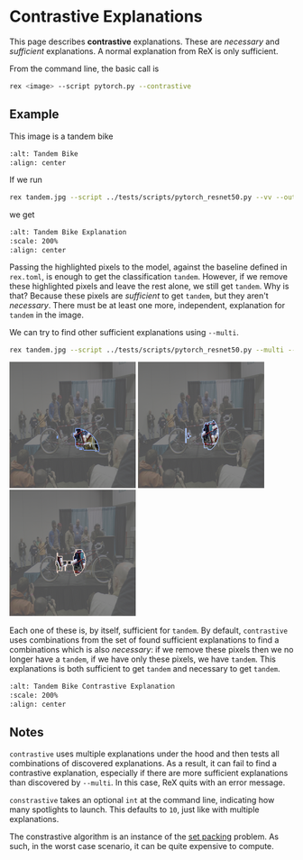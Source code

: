 # Contrastive Explanations

This page describes **contrastive** explanations. These are *necessary* and *sufficient* explanations. 
A normal explanation from ReX is only sufficient.

From the command line, the basic call is

```bash
rex <image> --script pytorch.py --contrastive
```

## Example

This image is a tandem bike

```{image} ../assets/tandem.jpg
:alt: Tandem Bike
:align: center
```
<!--![tandem](../assets/tandem.jpg)-->

If we run

```bash
rex tandem.jpg --script ../tests/scripts/pytorch_resnet50.py --vv --output tandem_exp.png
```

we get

```{image} ../assets/tandem_exp.png
:alt: Tandem Bike Explanation
:scale: 200%
:align: center
```
 
<!--![tandem_exp](../assets/tandem_exp.png)-->

Passing the highlighted pixels to the model, against the baseline defined in `rex.toml`, is enough to get the classification `tandem`.
However, if we remove these highlighted pixels and leave the rest alone, we still get `tandem`. Why is that? Because these pixels are *sufficient*
to get `tandem`, but they aren't *necessary*. There must be at least one more, independent, explanation for `tandem` in the image. 

We can try to find other sufficient explanations using `--multi`. 

```bash
rex tandem.jpg --script ../tests/scripts/pytorch_resnet50.py --multi --vv --output tandem_exp.png
```
![tandem1](../assets/tandem_multi_1.png)
![tandem2](../assets/tandem_multi_2.png)
![tandem3](../assets/tandem_multi_3.png)

Each one of these is, by itself, sufficient for `tandem`. By default, `contrastive` uses combinations from the set of found sufficient explanations to 
find a combinations which is also *necessary*: if we remove these pixels then we no longer have a `tandem`, if we have only these pixels, we have `tandem`.
This explanations is both sufficient to get `tandem` and necessary to get `tandem`.

```{image} ../assets/tandem_contrastive.png
:alt: Tandem Bike Contrastive Explanation
:scale: 200%
:align: center
```

## Notes

`contrastive` uses multiple explanations under the hood and then tests all combinations of discovered explanations. As a result, it can fail to find a contrastive explanation,
especially if there are more sufficient explanations than discovered by `--multi`. In this case, ReX quits with an error message.

`constrastive` takes an optional `int` at the command line, indicating how many spotlights to launch. This defaults to `10`, just like with multiple explanations.

The constrastive algorithm is an instance of the [set packing](https://en.wikipedia.org/wiki/Set_packing) problem. As such, in the worst case scenario, it can be quite expensive to compute. 

